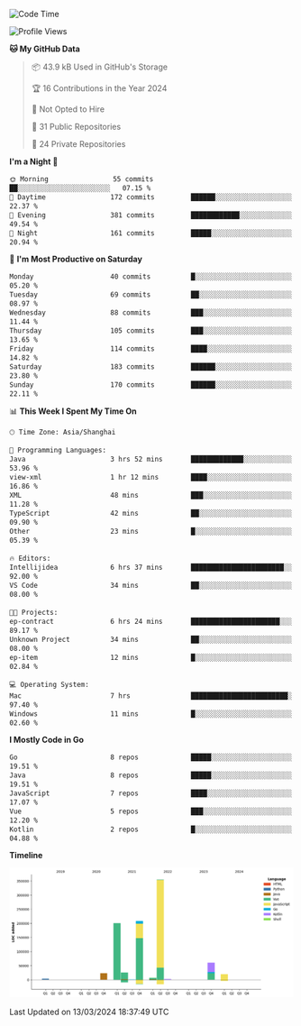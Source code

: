 <!--START_SECTION:waka-->
![Code Time](http://img.shields.io/badge/Code%20Time-2%2C299%20hrs%2051%20mins-blue)

![Profile Views](http://img.shields.io/badge/Profile%20Views-0-blue)

**🐱 My GitHub Data** 

> 📦 43.9 kB Used in GitHub's Storage 
 > 
> 🏆 16 Contributions in the Year 2024
 > 
> 🚫 Not Opted to Hire
 > 
> 📜 31 Public Repositories 
 > 
> 🔑 24 Private Repositories 
 > 
**I'm a Night 🦉** 

```text
🌞 Morning                55 commits          ██░░░░░░░░░░░░░░░░░░░░░░░   07.15 % 
🌆 Daytime                172 commits         ██████░░░░░░░░░░░░░░░░░░░   22.37 % 
🌃 Evening                381 commits         ████████████░░░░░░░░░░░░░   49.54 % 
🌙 Night                  161 commits         █████░░░░░░░░░░░░░░░░░░░░   20.94 % 
```
📅 **I'm Most Productive on Saturday** 

```text
Monday                   40 commits          █░░░░░░░░░░░░░░░░░░░░░░░░   05.20 % 
Tuesday                  69 commits          ██░░░░░░░░░░░░░░░░░░░░░░░   08.97 % 
Wednesday                88 commits          ███░░░░░░░░░░░░░░░░░░░░░░   11.44 % 
Thursday                 105 commits         ███░░░░░░░░░░░░░░░░░░░░░░   13.65 % 
Friday                   114 commits         ████░░░░░░░░░░░░░░░░░░░░░   14.82 % 
Saturday                 183 commits         ██████░░░░░░░░░░░░░░░░░░░   23.80 % 
Sunday                   170 commits         ██████░░░░░░░░░░░░░░░░░░░   22.11 % 
```


📊 **This Week I Spent My Time On** 

```text
🕑︎ Time Zone: Asia/Shanghai

💬 Programming Languages: 
Java                     3 hrs 52 mins       █████████████░░░░░░░░░░░░   53.96 % 
view-xml                 1 hr 12 mins        ████░░░░░░░░░░░░░░░░░░░░░   16.86 % 
XML                      48 mins             ███░░░░░░░░░░░░░░░░░░░░░░   11.28 % 
TypeScript               42 mins             ██░░░░░░░░░░░░░░░░░░░░░░░   09.90 % 
Other                    23 mins             █░░░░░░░░░░░░░░░░░░░░░░░░   05.39 % 

🔥 Editors: 
Intellijidea             6 hrs 37 mins       ███████████████████████░░   92.00 % 
VS Code                  34 mins             ██░░░░░░░░░░░░░░░░░░░░░░░   08.00 % 

🐱‍💻 Projects: 
ep-contract              6 hrs 24 mins       ██████████████████████░░░   89.17 % 
Unknown Project          34 mins             ██░░░░░░░░░░░░░░░░░░░░░░░   08.00 % 
ep-item                  12 mins             █░░░░░░░░░░░░░░░░░░░░░░░░   02.84 % 

💻 Operating System: 
Mac                      7 hrs               ████████████████████████░   97.40 % 
Windows                  11 mins             █░░░░░░░░░░░░░░░░░░░░░░░░   02.60 % 
```

**I Mostly Code in Go** 

```text
Go                       8 repos             █████░░░░░░░░░░░░░░░░░░░░   19.51 % 
Java                     8 repos             █████░░░░░░░░░░░░░░░░░░░░   19.51 % 
JavaScript               7 repos             ████░░░░░░░░░░░░░░░░░░░░░   17.07 % 
Vue                      5 repos             ███░░░░░░░░░░░░░░░░░░░░░░   12.20 % 
Kotlin                   2 repos             █░░░░░░░░░░░░░░░░░░░░░░░░   04.88 % 
```



**Timeline**

![Lines of Code chart](https://raw.githubusercontent.com/youtiaoguagua/youtiaoguagua/master/assets/bar_graph.png)


 Last Updated on 13/03/2024 18:37:49 UTC
<!--END_SECTION:waka-->